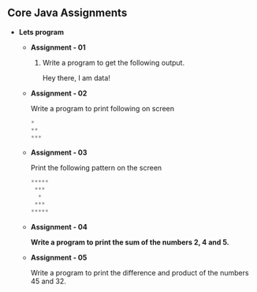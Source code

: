 ## Core Java Assignments ## 

- **Lets program**
    - **Assignment - 01**
        1. Write a program to get the following output. 
            
      
            Hey there, I am data!

            
    - **Assignment - 02**
        
        Write a program to print following on screen
        
        ```java
        *
        **
        ***
        ```
        
    - **Assignment - 03**
        
        Print the following pattern on the screen
        
        ```java
        *****
         *** 
          *  
         *** 
        *****
        ```
        
    - **Assignment - 04**
        
        **Write a program to print the sum of the numbers 2, 4 and 5.**
        
    - **Assignment - 05**
        
        Write a program to print the difference and product of the numbers 45 and 32.
